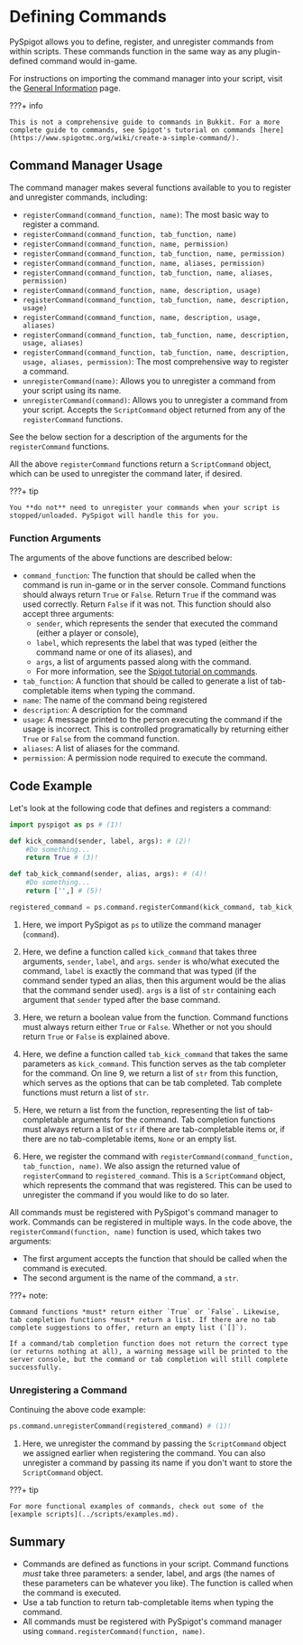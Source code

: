 # Defining Commands

PySpigot allows you to define, register, and unregister commands from within scripts. These commands function in the same way as any plugin-defined command would in-game.

For instructions on importing the command manager into your script, visit the [General Information](usage.md) page.

???+ info

    This is not a comprehensive guide to commands in Bukkit. For a more complete guide to commands, see Spigot's tutorial on commands [here](https://www.spigotmc.org/wiki/create-a-simple-command/).

## Command Manager Usage

The command manager makes several functions available to you to register and unregister commands, including:

- `registerCommand(command_function, name)`: The most basic way to register a command.
- `registerCommand(command_function, tab_function, name)`
- `registerCommand(command_function, name, permission)`
- `registerCommand(command_function, tab_function, name, permission)`
- `registerCommand(command_function, name, aliases, permission)`
- `registerCommand(command_function, tab_function, name, aliases, permission)`
- `registerCommand(command_function, name, description, usage)`
- `registerCommand(command_function, tab_function, name, description, usage)`
- `registerCommand(command_function, name, description, usage, aliases)`
- `registerCommand(command_function, tab_function, name, description, usage, aliases)`
- `registerCommand(command_function, tab_function, name, description, usage, aliases, permission)`: The most comprehensive way to register a command.
- `unregisterCommand(name)`: Allows you to unregister a command from your script using its name.
- `unregisterCommand(command)`: Allows you to unregister a command from your script. Accepts the `ScriptCommand` object returned from any of the `registerCommand` functions.

See the below section for a description of the arguments for the `registerCommand` functions.

All the above `registerCommand` functions return a `ScriptCommand` object, which can be used to unregister the command later, if desired.

???+ tip

    You **do not** need to unregister your commands when your script is stopped/unloaded. PySpigot will handle this for you.

### Function Arguments

The arguments of the above functions are described below:

- `command_function`: The function that should be called when the command is run in-game or in the server console. Command functions should always return `True` or `False`. Return `True` if the command was used correctly. Return `False` if it was not. This function should also accept three arguments:
    - `sender`, which represents the sender that executed the command (either a player or console),
    - `label`, which represents the label that was typed (either the command name or one of its aliases), and 
    - `args`, a list of arguments passed along with the command.
    - For more information, see the [Spigot tutorial on commands](https://www.spigotmc.org/wiki/create-a-simple-command/).
- `tab_function`: A function that should be called to generate a list of tab-completable items when typing the command.
- `name`: The name of the command being registered
- `description`: A description for the command
- `usage`: A message printed to the person executing the command if the usage is incorrect. This is controlled programatically by returning either `True` or `False` from the command function.
- `aliases`: A list of aliases for the command.
- `permission`: A permission node required to execute the command.

## Code Example

Let's look at the following code that defines and registers a command:

``` py linenums="1"
import pyspigot as ps # (1)!

def kick_command(sender, label, args): # (2)!
    #Do something...
    return True # (3)!

def tab_kick_command(sender, alias, args): # (4)!
    #Do something...
    return ['',] # (5)!

registered_command = ps.command.registerCommand(kick_command, tab_kick_command, 'kickplayer') # (6)!
```

1. Here, we import PySpigot as `ps` to utilize the command manager (`command`).

2. Here, we define a function called `kick_command` that takes three arguments, `sender`, `label`, and `args`. `sender` is who/what executed the command, `label` is exactly the command that was typed (if the command sender typed an alias, then this argument would be the alias that the command sender used). `args` is a list of `str` containing each argument that `sender` typed after the base command.

3. Here, we return a boolean value from the function. Command functions must always return either `True` or `False`. Whether or not you should return `True` or `False` is explained above.

4. Here, we define a function called `tab_kick_command` that takes the same parameters as `kick_command`. This function serves as the tab completer for the command. On line 9, we return a list of `str` from this function, which serves as the options that can be tab completed. Tab complete functions must return a list of `str`.

5. Here, we return a list from the function, representing the list of tab-completable arguments for the command. Tab completion functions must always return a list of `str` if there are tab-completable items or, if there are no tab-completable items, `None` or an empty list.

6. Here, we register the command with `registerCommand(command_function, tab_function, name)`. We also assign the returned value of `registerCommand` to `registered_command`. This is a `ScriptCommand` object, which represents the command that was registered. This can be used to unregister the command if you would like to do so later.

All commands must be registered with PySpigot's command manager to work. Commands can be registered in multiple ways. In the code above, the `registerCommand(function, name)` function is used, which takes two arguments:

- The first argument accepts the function that should be called when the command is executed.
- The second argument is the name of the command, a `str`.

???+ note:

    Command functions *must* return either `True` or `False`. Likewise, tab completion functions *must* return a list. If there are no tab complete suggestions to offer, return an empty list (`[]`).

    If a command/tab completion function does not return the correct type (or returns nothing at all), a warning message will be printed to the server console, but the command or tab completion will still complete successfully.

### Unregistering a Command

Continuing the above code example:

``` py linenums="1"
ps.command.unregisterCommand(registered_command) # (1)!
```

1. Here, we unregister the command by passing the `ScriptCommand` object we assigned earlier when registering the command. You can also unregister a command by passing its name if you don't want to store the `ScriptCommand` object.

???+ tip

    For more functional examples of commands, check out some of the [example scripts](../scripts/examples.md).

## Summary

- Commands are defined as functions in your script. Command functions *must* take three parameters: a sender, label, and args (the names of these parameters can be whatever you like). The function is called when the command is executed.
- Use a tab function to return tab-completable items when typing the command.
- All commands must be registered with PySpigot's command manager using `command.registerCommand(function, name)`.